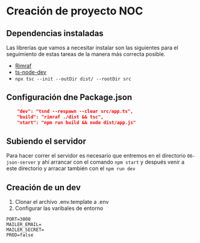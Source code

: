 # Creación de proyecto NOC

## Dependencias instaladas

Las librerías que vamos a necesitar instalar son las siguientes para el seguimiento de estas tareas de la manera más correcta posible.

* [Rimraf](https://www.npmjs.com/package/rimraf)
* [ts-node-dev](https://www.npmjs.com/package/ts-node-dev)
* `npx tsc --init --outDir dist/ --rootDir src`


## Configuración dne Package.json

```json
    "dev": "tsnd --respawn --clear src/app.ts",
    "build": "rimraf ./dist && tsc",
    "start": "npm run build && node dist/app.js"
```

## Subiendo el servidor
Para hacer correr el servidor es necesario que entremos en el directorio `06-json-server` y ahí arrancar con el comando `npm start` y después venir a este directorio y arracar también con el `npm run dev`

## Creación de un dev
1. Clonar el archivo .env.template a .env
2. Configurar las varibales de entorno

```
PORT=3000
MAILER_EMAIL=
MAILER_SECRET=
PROD=false
```